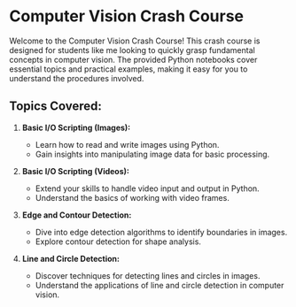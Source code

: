 # Computer Vision Crash Course

Welcome to the Computer Vision Crash Course! This crash course is designed for students like me looking to quickly grasp fundamental concepts in computer vision. The provided Python notebooks cover essential topics and practical examples, making it easy for you to understand the procedures involved.

## Topics Covered:
1. **Basic I/O Scripting (Images):**
   - Learn how to read and write images using Python.
   - Gain insights into manipulating image data for basic processing.

2. **Basic I/O Scripting (Videos):**
   - Extend your skills to handle video input and output in Python.
   - Understand the basics of working with video frames.

3. **Edge and Contour Detection:**
   - Dive into edge detection algorithms to identify boundaries in images.
   - Explore contour detection for shape analysis.

4. **Line and Circle Detection:**
   - Discover techniques for detecting lines and circles in images.
   - Understand the applications of line and circle detection in computer vision.
